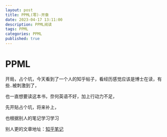 ```yaml
---
layout: post
title: PPML(零)-开章
date: 2023-04-17 13:11:00
description: PPML阅读
tags: PPML
categories: PPML
published: true
---
```


# PPML

开局，占个坑，今天看到了一个人的知乎帖子，看经历感觉应该是博士在读，有些..被刺激到了，

也一直想要读这本书，奈何英语不好，加上行动力不足，

先开贴占个坑，将来补上，

也根据别人的笔记学习学习

别人更的文章地址：[知乎笔记](https://zhuanlan.zhihu.com/p/430290722)

